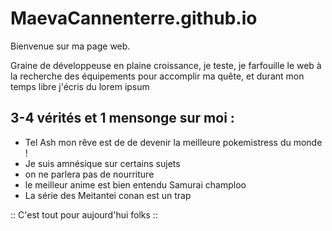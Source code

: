 # MaevaCannenterre.github.io
Bienvenue sur ma page web. 

Graine de développeuse en plaine croissance, je teste, je farfouille le web à la recherche des équipements pour accomplir ma quête, et durant mon temps libre j'écris du lorem ipsum

## 3-4 vérités et 1 mensonge sur moi :
+ Tel Ash mon rêve est de de devenir la meilleure pokemistress du monde !
+ Je suis amnésique sur certains sujets
+ on ne parlera pas de nourriture
+ le meilleur anime est bien entendu Samurai champloo
+ La série des Meitantei conan est un trap 

:: C'est tout pour aujourd'hui folks ::
